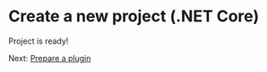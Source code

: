 # Create a new project (.NET Core)


Project is ready!

Next: [Prepare a plugin](designautomation/appbundle/)